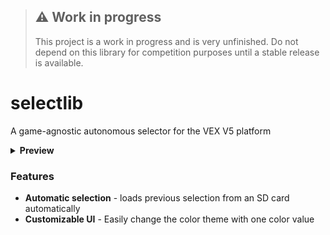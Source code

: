 > ## ⚠️ Work in progress
> This project is a work in progress and is very unfinished. Do not depend on this library for competition purposes until a stable release is available.

# selectlib
A game-agnostic autonomous selector for the VEX V5 platform

<details closed>
<summary><b>Preview</b></summary>
<img src="./assets/selector.png">
</details>

### Features
- **Automatic selection** - loads previous selection from an SD card automatically
- **Customizable UI** - Easily change the color theme with one color value

